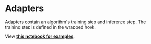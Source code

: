 # Adapters

Adapters contain an algorithm's training step and inference step. The training step is defined in the wrapped [hook](../hooks/index.md). 

View **[this notebook for examples](https://github.com/KevinMusgrave/pytorch-adapt/tree/main/examples/in_depth/Adapters.ipynb)**.